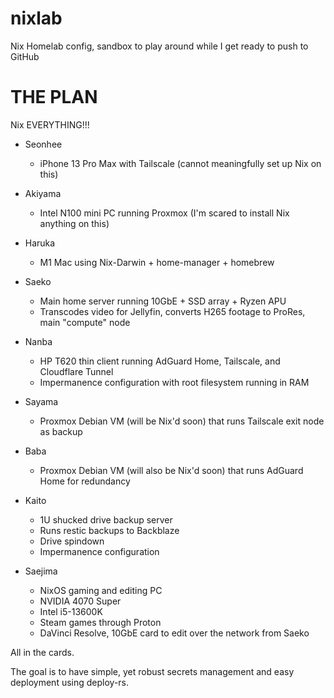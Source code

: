 # nixlab

Nix Homelab config, sandbox to play around while I get ready to push to GitHub

# THE PLAN

Nix EVERYTHING!!!

- Seonhee
    - iPhone 13 Pro Max with Tailscale (cannot meaningfully set up Nix on this)

- Akiyama
    - Intel N100 mini PC running Proxmox (I'm scared to install Nix anything on this)

- Haruka
    - M1 Mac using Nix-Darwin + home-manager + homebrew

- Saeko
    - Main home server running 10GbE + SSD array + Ryzen APU
    - Transcodes video for Jellyfin, converts H265 footage to ProRes, main "compute" node

- Nanba
    - HP T620 thin client running AdGuard Home, Tailscale, and Cloudflare Tunnel
    - Impermanence configuration with root filesystem running in RAM

- Sayama
    - Proxmox Debian VM (will be Nix'd soon) that runs Tailscale exit node as backup

- Baba
    - Proxmox Debian VM (will also be Nix'd soon) that runs AdGuard Home for redundancy

- Kaito
    - 1U shucked drive backup server 
    - Runs restic backups to Backblaze
    - Drive spindown
    - Impermanence configuration

- Saejima
    - NixOS gaming and editing PC
    - NVIDIA 4070 Super
    - Intel i5-13600K
    - Steam games through Proton
    - DaVinci Resolve, 10GbE card to edit over the network from Saeko

All in the cards.

The goal is to have simple, yet robust secrets management and easy deployment using deploy-rs.
